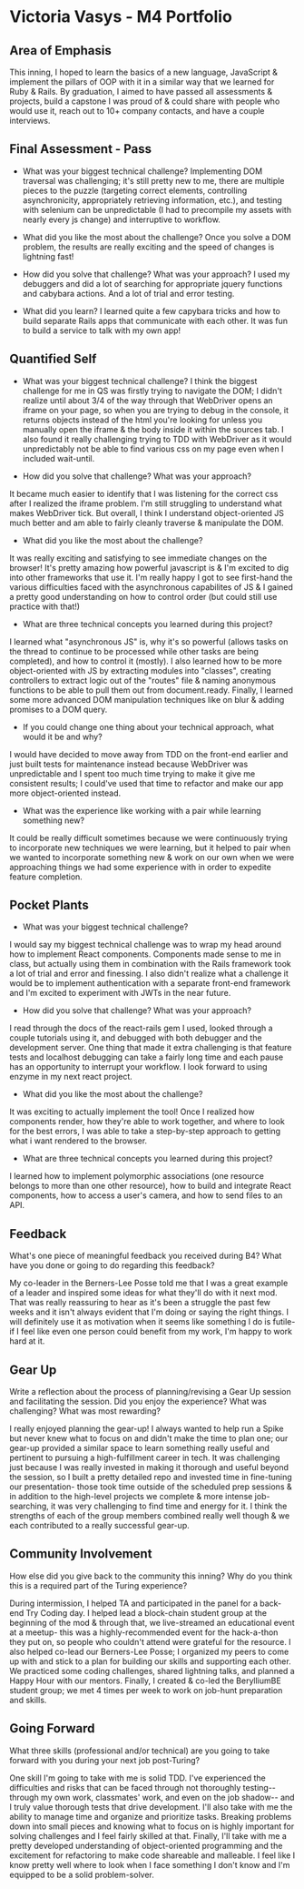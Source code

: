 # Victoria Vasys - M4 Portfolio

## Area of Emphasis
This inning, I hoped to learn the basics of a new language, JavaScript & implement the pillars of OOP with it in a similar way that we learned for Ruby & Rails. By graduation, I aimed to have passed all assessments & projects, build a capstone I was proud of & could share with people who would use it, reach out to 10+ company contacts, and have a couple interviews.

## Final Assessment - Pass

* What was your biggest technical challenge?
Implementing DOM traversal was challenging; it's still pretty new to me, there are multiple pieces to the puzzle (targeting correct elements, controlling asynchronicity, appropriately retrieving information, etc.), and testing with selenium can be unpredictable (I had to precompile my assets with nearly every js change) and interruptive to workflow.

* What did you like the most about the challenge?
Once you solve a DOM problem, the results are really exciting and the speed of changes is lightning fast!

* How did you solve that challenge? What was your approach?
I used my debuggers and did a lot of searching for appropriate jquery functions and cabybara actions. And a lot of trial and error testing.

* What did you learn?
I learned quite a few capybara tricks and how to build separate Rails apps that communicate with each other. It was fun to build a service to talk with my own app!

## Quantified Self

* What was your biggest technical challenge? 
I think the biggest challenge for me in QS was firstly trying to navigate the DOM; I didn't realize until about 3/4 of the way through that WebDriver opens an iframe on your page, so when you are trying to debug in the console, it returns objects instead of the html you're looking for unless you manually open the iframe & the body inside it within the sources tab. I also found it really challenging trying to TDD with WebDriver as it would unpredictably not be able to find various css on my page even when I included wait-until.

* How did you solve that challenge? What was your approach?

It became much easier to identify that I was listening for the correct css after I realized the iframe problem. I'm still struggling to understand what makes WebDriver tick. But overall, I think I understand object-oriented JS much better and am able to fairly cleanly traverse & manipulate the DOM.

* What did you like the most about the challenge?

It was really exciting and satisfying to see immediate changes on the browser! It's pretty amazing how powerful javascript is & I'm excited to dig into other frameworks that use it. I'm really happy I got to see first-hand the various difficulties faced with the asynchronous capabilites of JS & I gained a pretty good understanding on how to control order (but could still use practice with that!)

* What are three technical concepts you learned during this project?

I learned what "asynchronous JS" is, why it's so powerful (allows tasks on the thread to continue to be processed while other tasks are being completed), and how to control it (mostly). I also learned how to be more object-oriented with JS by extracting modules into "classes", creating controllers to extract logic out of the "routes" file & naming anonymous functions to be able to pull them out from document.ready. Finally, I learned some more advanced DOM manipulation techniques like on blur & adding promises to a DOM query.

* If you could change one thing about your technical approach, what would it be and why?

I would have decided to move away from TDD on the front-end earlier and just built tests for maintenance instead because WebDriver was unpredictable and I spent too much time trying to make it give me consistent results; I could've used that time to refactor and make our app more object-oriented instead.

* What was the experience like working with a pair while learning something new?

It could be really difficult sometimes because we were continuously trying to incorporate new techniques we were learning, but it helped to pair when we wanted to incorporate something new & work on our own when we were approaching things we had some experience with in order to expedite feature completion.


## Pocket Plants

* What was your biggest technical challenge?

I would say my biggest technical challenge was to wrap my head around how to implement React components. Components made sense to me in class, but actually using them in combination with the Rails framework took a lot of trial and error and finessing. I also didn't realize what a challenge it would be to implement authentication with a separate front-end framework and I'm excited to experiment with JWTs in the near future.

* How did you solve that challenge? What was your approach?

I read through the docs of the react-rails gem I used, looked through a couple tutorials using it, and debugged with both debugger and the development server. One thing that made it extra challenging is that feature tests and localhost debugging can take a fairly long time and each pause has an opportunity to interrupt your workflow. I look forward to using enzyme in my next react project.

* What did you like the most about the challenge?

It was exciting to actually implement the tool! Once I realized how components render, how they're able to work together, and where to look for the best errors, I was able to take a step-by-step approach to getting what i want rendered to the browser.

* What are three technical concepts you learned during this project?

I learned how to implement polymorphic associations (one resource belongs to more than one other resource), how to build and integrate React components, how to access a user's camera, and how to send files to an API.

## Feedback

What's one piece of meaningful feedback you received during B4? What have you done or going to do regarding this feedback?

My co-leader in the Berners-Lee Posse told me that I was a great example of a leader and inspired some ideas for what they'll do with it next mod. That was really reassuring to hear as it's been a struggle the past few weeks and it isn't always evident that I'm doing or saying the right things. I will definitely use it as motivation when it seems like something I do is futile- if I feel like even one person could benefit from my work, I'm happy to work hard at it.

## Gear Up

Write a reflection about the process of planning/revising a Gear Up session and facilitating the session. Did you enjoy the experience? What was challenging? What was most rewarding?

I really enjoyed planning the gear-up! I always wanted to help run a Spike but never knew what to focus on and didn't make the time to plan one; our gear-up provided a similar space to learn something really useful and pertinent to pursuing a high-fulfillment career in tech. It was challenging just because I was really invested in making it thorough and useful beyond the session, so I built a pretty detailed repo and invested time in fine-tuning our presentation- those took time outside of the scheduled prep sessions & in addition to the high-level projects we complete & more intense job-searching, it was very challenging to find time and energy for it. I think the strengths of each of the group members combined really well though & we each contributed to a really successful gear-up.

## Community Involvement

How else did you give back to the community this inning? Why do you think this is a required part of the Turing experience?

During intermission, I helped TA and participated in the panel for a back-end Try Coding day. I helped lead a block-chain student group at the beginning of the mod & through that, we live-streamed an educational event at a meetup- this was a highly-recommended event for the hack-a-thon they put on, so people who couldn't attend were grateful for the resource. I also helped co-lead our Berners-Lee Posse; I organized my peers to come up with and stick to a plan for building our skills and supporting each other. We practiced some coding challenges, shared lightning talks, and planned a Happy Hour with our mentors. Finally, I created & co-led the BerylliumBE student group; we met 4 times per week to work on job-hunt preparation and skills. 

## Going Forward

What three skills (professional and/or technical) are you going to take forward with you during your next job post-Turing?

One skill I'm going to take with me is solid TDD. I've experienced the difficulties and risks that can be faced through not thoroughly testing--through my own work, classmates' work, and even on the job shadow-- and I truly value thorough tests that drive development. I'll also take with me the ability to manage time and organize and prioritize tasks. Breaking problems down into small pieces and knowing what to focus on is highly important for solving challenges and I feel fairly skilled at that. Finally, I'll take with me a pretty developed understanding of object-oriented programming and the excitement for refactoring to make code shareable and malleable. I feel like I know pretty well where to look when I face something I don't know and I'm equipped to be a solid problem-solver.
